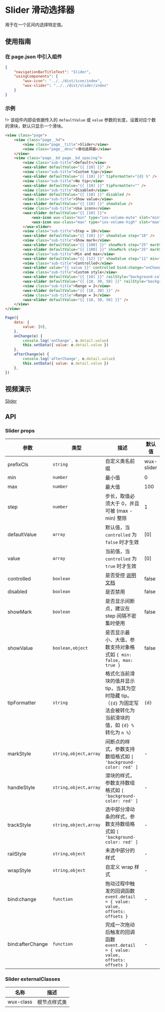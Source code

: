 # Slider 滑动选择器

用于在一个区间内选择特定值。

## 使用指南

### 在 page.json 中引入组件

```json
{
    "navigationBarTitleText": "Slider",
    "usingComponents": {
        "wux-icon": "../../dist/icon/index",
        "wux-slider": "../../dist/slider/index"
    }
}
```

### 示例

!> 该组件内部会依据传入的 `defaultValue` 或 `value` 参数的长度，设置对应个数的滑块，默认只显示一个滑块。

```html
<view class="page">
    <view class="page__hd">
        <view class="page__title">Slider</view>
        <view class="page__desc">滑动选择器</view>
    </view>
    <view class="page__bd page__bd_spacing">
        <view class="sub-title">Default</view>
        <wux-slider defaultValue="{{ [10] }}" />
        <view class="sub-title">Custom tip</view>
        <wux-slider defaultValue="{{ [10] }}" tipFormatter="{d} %" />
        <view class="sub-title">No tip</view>
        <wux-slider defaultValue="{{ [10] }}" tipFormatter="" />
        <view class="sub-title">Disabled</view>
        <wux-slider defaultValue="{{ [10] }}" disabled />
        <view class="sub-title">Show value</view>
        <wux-slider defaultValue="{{ [10] }}" showValue />
        <view class="sub-title">Use icons</view>
        <wux-slider defaultValue="{{ [10] }}">
            <wux-icon wux-class="min" type="ios-volume-mute" slot="min" />
            <wux-icon wux-class="max" type="ios-volume-high" slot="max" />
        </wux-slider>
        <view class="sub-title">Step = 10</view>
        <wux-slider defaultValue="{{ [10] }}" showValue step="10" />
        <view class="sub-title">Show mark</view>
        <wux-slider defaultValue="{{ [100] }}" showMark step="25" markStyle="background-color: red" />
        <wux-slider defaultValue="{{ [100] }}" showMark step="25" markStyle="{{ ['background-color: red', 'background-color: yellow', 'background-color: blue'] }}" />
        <view class="sub-title">Min and max</view>
        <wux-slider defaultValue="{{ [12] }}" showValue step="11" min="0" max="88" />
        <view class="sub-title">Controlled</view>
        <wux-slider value="{{ value }}" controlled bind:change="onChange" bind:afterChange="afterChange" />
        <view class="sub-title">Custom style</view>
        <wux-slider defaultValue="{{ [10] }}" railStyle="background-color: blue" trackStyle="background-color: red" handleStyle="background-color: yellow" />
        <wux-slider defaultValue="{{ [10, 30, 50] }}" railStyle="background-color: blue" trackStyle="{{ ['background-color: red', 'background-color: yellow'] }}" handleStyle="{{ ['background-color: yellow', 'background-color: red', 'background-color: blue'] }}" />
        <view class="sub-title">Range = 2</view>
        <wux-slider defaultValue="{{ [10, 30] }}" />
        <view class="sub-title">Range = 3</view>
        <wux-slider defaultValue="{{ [10, 30, 50] }}" />
    </view>
</view>
```

```js
Page({
	data: {
		value: [0],
	},
	onChange(e) {
		console.log('onChange', e.detail.value)
		this.setData({ value: e.detail.value })
	},
	afterChange(e) {
		console.log('afterChange', e.detail.value)
		this.setData({ value: e.detail.value })
	},
})
```

## 视频演示

[Slider](./_media/slider.mp4 ':include :type=iframe width=375px height=667px')

## API

### Slider props

| 参数 | 类型 | 描述 | 默认值 |
| --- | --- | --- | --- |
| prefixCls | `string` | 自定义类名前缀 | wux-slider |
| min | `number` | 最小值 | 0 |
| max | `number` | 最大值 | 100 |
| step | `number` | 步长，取值必须大于 0，并且可被 (max - min) 整除 | 1 |
| defaultValue | `array` | 默认值，当 `controlled` 为 `false` 时才生效 | [0] |
| value | `array` | 当前值，当 `controlled` 为 `true` 时才生效 | [0] |
| controlled | `boolean` | 是否受控 [说明文档](controlled.md) | false |
| disabled | `boolean` | 是否禁用 | false |
| showMark | `boolean` | 是否显示间断点，建议在 step 间隔不密集时使用 | false |
| showValue | `boolean,object` | 是否显示最小、大值，参数支持对象格式如 `{ min: false, max: true }` | false |
| tipFormatter | `string` | 格式化当前滑块的值并显示 tip，当其为空时隐藏 tip。（`{d}` 为固定写法会被转化为当前滑块的值，如 `{d} %` 转化为 `n %`） | `{d}` |
| markStyle | `string,object,array` | 间断点的样式，参数支持数组格式如 `[ 'background-color: red' ]` | - |
| handleStyle | `string,object,array` | 滑块的样式，参数支持数组格式如 `[ 'background-color: red' ]` | - |
| trackStyle | `string,object,array` | 选中部分滑动条的样式，参数支持数组格式如 `[ 'background-color: red' ]` | - |
| railStyle | `string,object` | 未选中部分的样式 | - |
| wrapStyle | `string,object` | 自定义 wrap 样式 | - |
| bind:change | `function` | 拖动过程中触发的回调函数 `event.detail = { value: value, offsets: offsets }` | - |
| bind:afterChange | `function` | 完成一次拖动后触发的回调函数 `event.detail = { value: value, offsets: offsets }` | - |

### Slider externalClasses

| 名称 | 描述 |
| --- | --- |
| wux-class | 根节点样式类 |